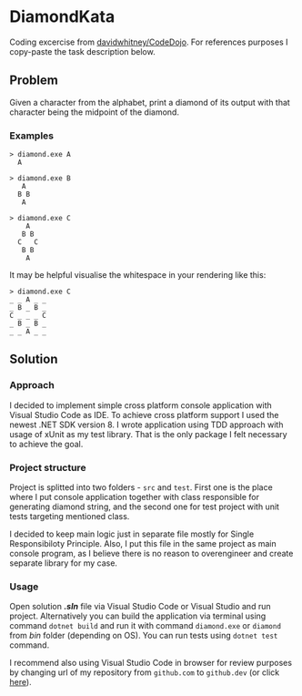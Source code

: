 # DiamondKata

Coding excercise from [davidwhitney/CodeDojo](https://github.com/davidwhitney/CodeDojos/tree/master/Diamond%20Kata). For references purposes I copy-paste the task description below.

## Problem
Given a character from the alphabet, print a diamond of its output with that character being the midpoint of the diamond.

### Examples

```
> diamond.exe A
  A
```

```
> diamond.exe B
   A
  B B
   A
```

```
> diamond.exe C
    A
   B B
  C   C
   B B
    A
```

It may be helpful visualise the whitespace in your rendering like this:

```
> diamond.exe C
_ _ A _ _
_ B _ B _
C _ _ _ C
_ B _ B _
_ _ A _ _
```

## Solution

### Approach

I decided to implement simple cross platform console application with Visual Studio Code as IDE. To achieve cross platform support I used the newest .NET SDK version 8. I wrote application using TDD approach with usage of xUnit as my test library. That is the only package I felt necessary to achieve the goal.

### Project structure

Project is splitted into two folders - `src` and `test`. First one is the place where I put console application together with class responsible for generating diamond string, and the second one for test project with unit tests targeting mentioned class.

I decided to keep main logic just in separate file mostly for Single Responsibiloty Principle. Also, I put this file in the same project as main console program, as I believe there is no reason to overengineer and create separate library for my case.

### Usage

Open solution ***.sln*** file via Visual Studio Code or Visual Studio and run project. Alternatively you can build the application via terminal using command `dotnet build` and run it with command `diamond.exe` or `diamond` from *bin* folder (depending on OS). You can run tests using `dotnet test` command.

I recommend also using Visual Studio Code in browser for review purposes by changing url of my repository from `github.com` to `github.dev` (or click [here](https://github.dev/Furrman/DiamondKata)).